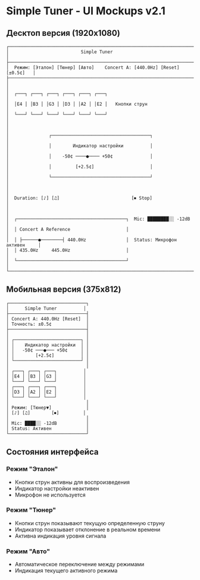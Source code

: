 # Simple Tuner - UI Mockups v2.1

## Десктоп версия (1920x1080)

```
┌─────────────────────────────────────────────────────────────────────────────┐
│                           Simple Tuner                                     │
├─────────────────────────────────────────────────────────────────────────────┤
│  Режим: [Эталон] [Тюнер] [Авто]    Concert A: [440.0Hz] [Reset] [±0.5¢]   │
├─────────────────────────────────────────────────────────────────────────────┤
│                                                                             │
│  ┌───┐ ┌───┐ ┌───┐ ┌───┐ ┌───┐ ┌───┐                                      │
│  │E4 │ │B3 │ │G3 │ │D3 │ │A2 │ │E2 │   Кнопки струн                      │
│  └───┘ └───┘ └───┘ └───┘ └───┘ └───┘                                      │
│                                                                             │
│               ┌─────────────────────────────────────┐                      │
│               │        Индикатор настройки          │                      │
│               │    -50¢ ────●──── +50¢              │                      │
│               │         [+2.5¢]                     │                      │
│               └─────────────────────────────────────┘                      │
│                                                                             │
│  Duration: [♪] [♫]                           [⏹ Stop]                      │
│                                                                             │
│  ┌─────────────────────────────────────────┐  Mic: ████████░░ -12dB        │
│  │ Concert A Reference                     │                               │
│  │ ├──────●────────┤ 440.0Hz               │  Status: Микрофон активен     │
│  │ 435.0Hz     445.0Hz                     │                               │
│  └─────────────────────────────────────────┘                               │
└─────────────────────────────────────────────────────────────────────────────┘
```

## Мобильная версия (375x812)

```
┌─────────────────────────────┐
│      Simple Tuner          │
├─────────────────────────────┤
│ Concert A: 440.0Hz [Reset]  │
│ Точность: ±0.5¢             │
├─────────────────────────────┤
│                             │
│ ┌─────────────────────────┐ │
│ │    Индикатор настройки  │ │
│ │   -50¢ ───●─── +50¢     │ │
│ │        [+2.5¢]          │ │
│ └─────────────────────────┘ │
│                             │
│ ┌───┐ ┌───┐ ┌───┐          │
│ │E4 │ │B3 │ │G3 │          │
│ └───┘ └───┘ └───┘          │
│ ┌───┐ ┌───┐ ┌───┐          │
│ │D3 │ │A2 │ │E2 │          │
│ └───┘ └───┘ └───┘          │
│                             │
│ Режим: [Тюнер▼]             │
│ [♪] [♫]        [⏹]         │
│                             │
│ Mic: ████░░ -12dB           │
│ Status: Активен             │
└─────────────────────────────┘
```

## Состояния интерфейса

### Режим "Эталон"
- Кнопки струн активны для воспроизведения
- Индикатор настройки неактивен
- Микрофон не используется

### Режим "Тюнер" 
- Кнопки струн показывают текущую определенную струну
- Индикатор показывает отклонение в реальном времени
- Активна индикация уровня сигнала

### Режим "Авто"
- Автоматическое переключение между режимами
- Индикация текущего активного режима
